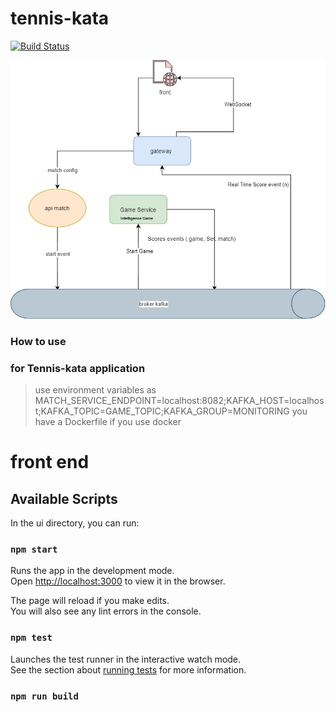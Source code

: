 # tennis-kata

[![Build Status](https://travis-ci.com/aboushaheed/tennis-kata.svg?branch=master)](https://travis-ci.com/aboushaheed/tennis-kata)

![](tennis-game-arch.jpg)

### How to use
### for Tennis-kata application
> use environment variables as MATCH_SERVICE_ENDPOINT=localhost:8082;KAFKA_HOST=localhost;KAFKA_TOPIC=GAME_TOPIC;KAFKA_GROUP=MONITORING
> you have a Dockerfile if you use docker
>
# front end

## Available Scripts

In the ui directory, you can run:

### `npm start`

Runs the app in the development mode.<br />
Open [http://localhost:3000](http://localhost:3000) to view it in the browser.

The page will reload if you make edits.<br />
You will also see any lint errors in the console.

### `npm test`

Launches the test runner in the interactive watch mode.<br />
See the section about [running tests](https://facebook.github.io/create-react-app/docs/running-tests) for more information.

### `npm run build`